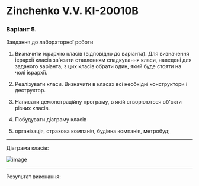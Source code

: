 # Zinchenko V.V. KI-20010B

### Варіант 5.

Завдання до лабораторної роботи
1. Визначити ієрархію класів (відповідно до варіанта). Для визначення
ієрархії класів зв'язати ставленням спадкування класи, наведені для заданого
варіанта, з цих класів обрати один, який буде стояти на чолі ієрархії.

2. Реалізувати класи. Визначити в класах всі необхідні конструктори і
деструктор.

3. Написати демонстраційну програму, в якій створюються об'єкти різних
класів.

4. Побудувати діаграму класів

5. організація, страхова компанія, будівна компанія, метробуд;
---

Діаграма класів:

![image](https://user-images.githubusercontent.com/75172188/186857645-decb066c-fc9a-423b-8a3a-8e46c0476c68.png)

---

Результат виконання:

